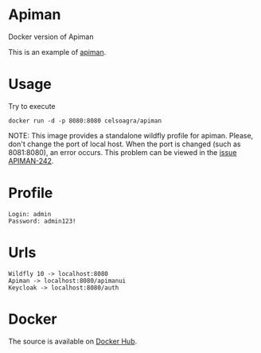 # Apiman
Docker version of Apiman

This is an example of [apiman](http://www.apiman.io/latest/download.html).

# Usage

Try to execute 
```
docker run -d -p 8080:8080 celsoagra/apiman
```
NOTE: This image provides a standalone wildfly profile for apiman. Please, don't change the port of local host. When the port is changed (such as 8081:8080), an error occurs. This problem can be viewed in the [issue APIMAN-242](https://issues.jboss.org/browse/APIMAN-242).

# Profile
```
Login: admin
Password: admin123!
```

# Urls
```
Wildfly 10 -> localhost:8080
Apiman -> localhost:8080/apimanui
Keycloak -> localhost:8080/auth
```

# Docker
The source is available on [Docker Hub](https://hub.docker.com/r/celsoagra/apiman/).
